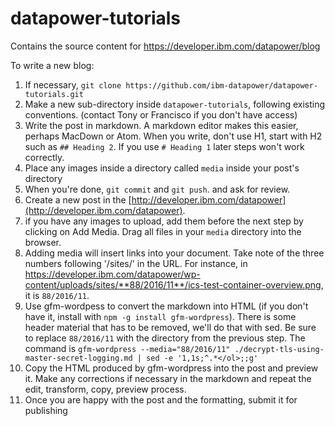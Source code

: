 # datapower-tutorials

Contains the source content for https://developer.ibm.com/datapower/blog

To write a new blog:

1. If necessary, `git clone https://github.com/ibm-datapower/datapower-tutorials.git`
1. Make a new sub-directory inside `datapower-tutorials`, following existing conventions. (contact Tony or Francisco if you don't have access)
1. Write the post in markdown. A markdown editor makes this easier, perhaps MacDown or Atom. When you write, don't use H1, start with H2 such as `## Heading 2`. If you use `# Heading 1` later steps won't work correctly.
1. Place any images inside a directory called `media` inside your post's directory
1. When you're done, `git commit` and `git push`. and ask for review.
1. Create a new post in the [http://developer.ibm.com/datapower](http://developer.ibm.com/datapower).
1. if you have any images to upload, add them before the next step by clicking on Add Media. Drag all files in your `media` directory into the browser.
1. Adding media will insert links into your document. Take note of the three numbers following '/sites/' in the URL. For instance, in https://developer.ibm.com/datapower/wp-content/uploads/sites/**88/2016/11**/ics-test-container-overview.png, it is `88/2016/11`.
1. Use gfm-wordpess to convert the markdown into HTML (if you don't have it, install with `npm -g install gfm-wordpress`). There is some header material that has to be removed, we'll do that with sed. Be sure to replace `88/2016/11` with the directory from the previous step. The command is `gfm-wordpress --media="88/2016/11" ./decrypt-tls-using-master-secret-logging.md | sed -e '1,1s;^.*</ol>;;g'`
1. Copy the HTML produced by gfm-wordpress into the post and preview it. Make any corrections if necessary in the markdown and repeat the edit, transform, copy, preview process.
1. Once you are happy with the post and the formatting, submit it for publishing
